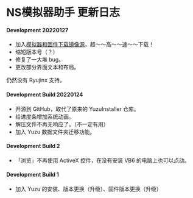 # NS模拟器助手 更新日志

#### Development 20220127

- 加入[模拟器和固件下载镜像源](https://github.com/YidaozhanYa/NSEmuHelperAutoMirror)，超～～高～～速～～下载！
- 缩短版本号（？）
- 修复了一大堆 bug。
- 更改部分界面文本和布局。

仍然没有 Ryujinx 支持。

#### Development Build 20220124

- 开源到 GitHub，取代了原来的 YuzuInstaller 仓库。
- 给进度条增加系统动画。
- 解压文件不再无响应了。（不一定有用）
- 加入 Yuzu 数据文件夹迁移功能。

#### Development Build 2

- 「浏览」不再使用 ActiveX 控件，在没有安装 VB6 的电脑上也可以点动。

#### Development Build 1

- 加入 Yuzu 的安装、版本更换（升级）、固件版本更换（升级）
